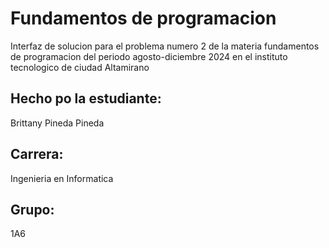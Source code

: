 # Fundamentos de programacion
Interfaz de solucion para el problema numero 2 de la materia fundamentos de programacion del periodo agosto-diciembre 2024 en el instituto tecnologico de ciudad Altamirano
## Hecho po la estudiante:
Brittany Pineda Pineda
## Carrera:
Ingenieria en Informatica
## Grupo:
1A6

